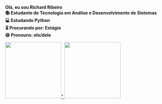 <b>Olá, eu sou Richard Ribeiro</b></br>
<b>📚 Estudante de Tecnologia em Análise e Desenvolvimento de Sistemas</b><br>
<b>💻 Estudando Python</b></br>
<b>⏳ Procurando por: Estágio</b></br>
<b>😄 Pronouns: ele/dele</b></br>
<div>
  <a href="https://github.com/richardribeiropenido">
  <img height="180em" src="Most Used Languages.png htpps://github-readme-stats.vercel.app/api?username=richardribeiropenido&show_icons=true&themechartreuse-   dark&include_all_commits=true&count_private=true"/>"
  <img height="180em" src="https://github-readme-stats.vercel.app/api/top-langs/?username=richardribeiropenido&layout=compact&langs_count=16&theme=chartreuse-dark"/></div>
    



